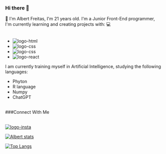 ### Hi there 👋
 :rocket: I'm Albert Freitas, I'm 21 years old. I'm a Junior Front-End programmer, I'm currently learning and creating projects with: :computer:
<br>
<br>
 - <img src="https://img.shields.io/badge/HTML5-E34F26?style=for-the-badge&logo=html5&logoColor=white" alt="logo-html" />
 - <img src="https://img.shields.io/badge/CSS3-1572B6?style=for-the-badge&logo=css3&logoColor=white" alt="logo-css" />
 - <img src="https://img.shields.io/badge/JavaScript-323330?style=for-the-badge&logo=javascript&logoColor=F7DF1E" alt="logo-css" />
 - <img src="https://img.shields.io/badge/React-20232A?style=for-the-badge&logo=react&logoColor=61DAFB" alt="logo-react" />
 I am currently training myself in Artificial Intelligence, studying the following languages: 
 - Phyton
 - R language
 - Numpy
 - ChatGPT 
 <br>
 ###Connect With Me
 <br>
 <br>
 
 <a href="https://www.instagram.com/albert.dsf/"> <img src="https://img.shields.io/badge/Instagram-E4405F?style=for-the-badge&logo=instagram&logoColor=white" target="_blank" alt="logo-insta" />
 
 ![Albert stats](https://github-readme-stats.vercel.app/api?username=AlbertFreitas&show_icons=true&theme=dark)
 
 [![Top Langs](https://github-readme-stats.vercel.app/api/top-langs/?username=AlbertFreitas)](https://github.com/anuraghazra/github-readme-stats)
<!--
**AlbertFreitas/AlbertFreitas** is a ✨ _special_ ✨ repository because its `README.md` (this file) appears on your GitHub profile.

Here are some ideas to get you started:

- 🔭 I’m currently working on ...
- 🌱 I’m currently learning ...
- 👯 I’m looking to collaborate on ...
- 🤔 I’m looking for help with ...
- 💬 Ask me about ...
- 📫 How to reach me: ...
- 😄 Pronouns: ...
- ⚡ Fun fact: ...
-->
